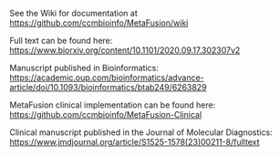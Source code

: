 See the Wiki for documentation at https://github.com/ccmbioinfo/MetaFusion/wiki

Full text can be found here: https://www.biorxiv.org/content/10.1101/2020.09.17.302307v2

Manuscript published in Bioinformatics: https://academic.oup.com/bioinformatics/advance-article/doi/10.1093/bioinformatics/btab249/6263829

MetaFusion clinical implementation can be found here: https://github.com/ccmbioinfo/MetaFusion-Clinical

Clinical manuscript published in the Journal of Molecular Diagnostics: https://www.jmdjournal.org/article/S1525-1578(23)00211-8/fulltext

